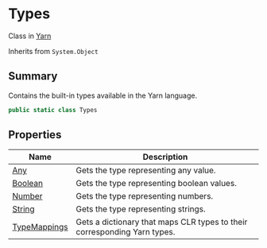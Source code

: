 # Types

Class in [Yarn](broken-reference)

Inherits from `System.Object`

## Summary

Contains the built-in types available in the Yarn language.

```csharp
public static class Types
```

## Properties

| Name                             | Description                                                              |
| -------------------------------- | ------------------------------------------------------------------------ |
| [Any](yarn.types.any.md)         | Gets the type representing any value.                                    |
| [Boolean](yarn.types.boolean.md) | Gets the type representing boolean values.                               |
| [Number](yarn.types.number.md)   | Gets the type representing numbers.                                      |
| [String](yarn.types.string.md)   | Gets the type representing strings.                                      |
| [TypeMappings](broken-reference) | Gets a dictionary that maps CLR types to their corresponding Yarn types. |
